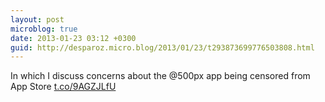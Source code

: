 ```yaml
---
layout: post
microblog: true
date: 2013-01-23 03:12 +0300
guid: http://desparoz.micro.blog/2013/01/23/t293873699776503808.html
---
```

In which I discuss concerns about the @500px app being censored from App Store [t.co/9AGZJLfU](http://t.co/9AGZJLfU)
